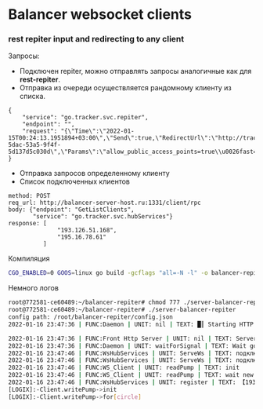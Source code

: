 # Balancer websocket clients
### rest repiter input and redirecting to any client

Запросы:  
- Подключен repiter, можно отправлять запросы аналогичные как для **rest-repiter**.
- Отправка из очереди осуществляется рандомному клиенту из списка.
```(json)
{
    "service": "go.tracker.svc.repiter",
    "endpoint": "",
    "request": "{\"Time\":\"2022-01-15T00:24:13.1951894+03:00\",\"Send\":true,\"RedirectUrl\":\"http://trackerhqu.com/15b1/602/39b/86a4937a-5dac-53a5-9f4f-5d137d5c030d\",\"Params\":\"allow_public_access_points=true\\u0026fast=false\\u0026lighter_penalties=true\\u0026mobile=false\\u0026strictness=1\",\"Method\":\"GET\",\"Body\":\"\",\"Type\":\"\"}"
}
```
- Отправка запросов определенному клиенту
- Список подключенных клиентов  
```(json)
method: POST
req_url: http://balancer-server-host.ru:1331/client/rpc
body: {"endpoint": "GetListClients",
       "service": "go.tracker.svc.hubServices"}
response: [
              "193.126.51.168",
              "195.16.78.61"
          ]
``` 


Компиляция
```sh
CGO_ENABLED=0 GOOS=linux go build -gcflags "all=-N -l" -o balancer-repiter
```

Немного логов
```sh
root@772581-ce60489:~/balancer-repiter# chmod 777 ./server-balancer-repiter 
root@772581-ce60489:~/balancer-repiter# ./server-balancer-repiter 
config path: /root/balancer-repiter/config.json
2022-01-16 23:47:36 | FUNC:Daemon | UNIT: nil | TEXT: █║ Starting HTTP Listener ▌│║ on port: 1331

2022-01-16 23:47:36 | FUNC:Front Http Server | UNIT: nil | TEXT: Server is started
2022-01-16 23:47:36 | FUNC:Daemon | UNIT: waitForSignal | TEXT: Wait got signal: exiting
2022-01-16 23:47:46 | FUNC:WsHubServices | UNIT: ServeWs | TEXT: подключение к HUB WS client 【193.16.51.168】
2022-01-16 23:47:46 | FUNC:WsHubServices | UNIT: ServeWs | TEXT: подключился WS client 【193.16.51.168】
2022-01-16 23:47:46 | FUNC:WS_Client | UNIT: readPump | TEXT: init
2022-01-16 23:47:46 | FUNC:WS_Client | UNIT: readPump | TEXT: wait new message from ws client
2022-01-16 23:47:46 | FUNC:WsHubServices | UNIT: register | TEXT: 【193.16.51.168】
[LOGIX]:-Client.writePump->init
[LOGIX]:-Client.writePump->for[circle]
```
